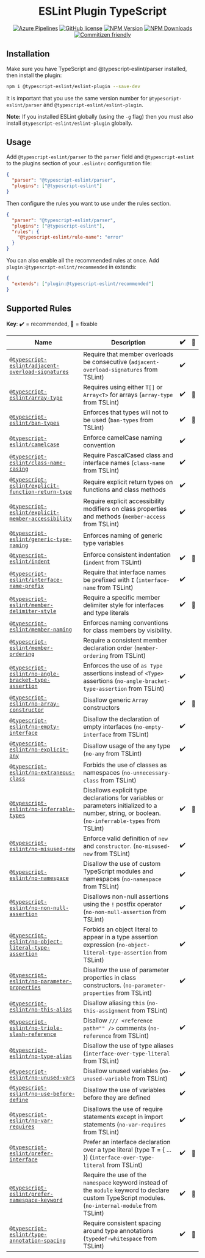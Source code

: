 <h1 align="center">ESLint Plugin TypeScript</h1>

<p align="center">
    <a href="https://dev.azure.com/typescript-eslint/TypeScript%20ESLint/_build/latest?definitionId=1&branchName=master"><img src="https://dev.azure.com/typescript-eslint/TypeScript%20ESLint/_apis/build/status/typescript-eslint.typescript-eslint?branchName=master" alt="Azure Pipelines"/></a>
    <a href="https://github.com/typescript-eslint/typescript-eslint/blob/master/LICENSE"><img src="https://img.shields.io/npm/l/typescript-estree.svg?style=flat-square" alt="GitHub license" /></a>
    <a href="https://www.npmjs.com/package/@typescript-eslint/eslint-plugin"><img src="https://img.shields.io/npm/v/@typescript-eslint/eslint-plugin.svg?style=flat-square" alt="NPM Version" /></a>
    <a href="https://www.npmjs.com/package/@typescript-eslint/eslint-plugin"><img src="https://img.shields.io/npm/dm/@typescript-eslint/eslint-plugin.svg?style=flat-square" alt="NPM Downloads" /></a>
    <a href="http://commitizen.github.io/cz-cli/"><img src="https://img.shields.io/badge/commitizen-friendly-brightgreen.svg?style=flat-square" alt="Commitizen friendly" /></a>
</p>

## Installation

Make sure you have TypeScript and @typescript-eslint/parser installed, then install the plugin:

```sh
npm i @typescript-eslint/eslint-plugin --save-dev
```

It is important that you use the same version number for `@typescript-eslint/parser` and `@typescript-eslint/eslint-plugin`.

**Note:** If you installed ESLint globally (using the `-g` flag) then you must also install `@typescript-eslint/eslint-plugin` globally.

## Usage

Add `@typescript-eslint/parser` to the `parser` field and `@typescript-eslint` to the plugins section of your `.eslintrc` configuration file:

```json
{
  "parser": "@typescript-eslint/parser",
  "plugins": ["@typescript-eslint"]
}
```

Then configure the rules you want to use under the rules section.

```json
{
  "parser": "@typescript-eslint/parser",
  "plugins": ["@typescript-eslint"],
  "rules": {
    "@typescript-eslint/rule-name": "error"
  }
}
```

You can also enable all the recommended rules at once. Add `plugin:@typescript-eslint/recommended` in extends:

```json
{
  "extends": ["plugin:@typescript-eslint/recommended"]
}
```

## Supported Rules

<!-- Please run `npm run docs` to update this section -->
<!-- begin rule list -->

**Key**: :heavy_check_mark: = recommended, :wrench: = fixable

<!-- prettier-ignore -->
| Name | Description | :heavy_check_mark: | :wrench: |
| ---- | ----------- | ------------------ | -------- |
| [`@typescript-eslint/adjacent-overload-signatures`](./docs/rules/adjacent-overload-signatures.md) | Require that member overloads be consecutive (`adjacent-overload-signatures` from TSLint) | :heavy_check_mark: |  |
| [`@typescript-eslint/array-type`](./docs/rules/array-type.md) | Requires using either `T[]` or `Array<T>` for arrays (`array-type` from TSLint) | :heavy_check_mark: | :wrench: |
| [`@typescript-eslint/ban-types`](./docs/rules/ban-types.md) | Enforces that types will not to be used (`ban-types` from TSLint) | :heavy_check_mark: | :wrench: |
| [`@typescript-eslint/camelcase`](./docs/rules/camelcase.md) | Enforce camelCase naming convention | :heavy_check_mark: |  |
| [`@typescript-eslint/class-name-casing`](./docs/rules/class-name-casing.md) | Require PascalCased class and interface names (`class-name` from TSLint) | :heavy_check_mark: |  |
| [`@typescript-eslint/explicit-function-return-type`](./docs/rules/explicit-function-return-type.md) | Require explicit return types on functions and class methods | :heavy_check_mark: |  |
| [`@typescript-eslint/explicit-member-accessibility`](./docs/rules/explicit-member-accessibility.md) | Require explicit accessibility modifiers on class properties and methods (`member-access` from TSLint) | :heavy_check_mark: |  |
| [`@typescript-eslint/generic-type-naming`](./docs/rules/generic-type-naming.md) | Enforces naming of generic type variables |  |  |
| [`@typescript-eslint/indent`](./docs/rules/indent.md) | Enforce consistent indentation (`indent` from TSLint) | :heavy_check_mark: | :wrench: |
| [`@typescript-eslint/interface-name-prefix`](./docs/rules/interface-name-prefix.md) | Require that interface names be prefixed with `I` (`interface-name` from TSLint) | :heavy_check_mark: |  |
| [`@typescript-eslint/member-delimiter-style`](./docs/rules/member-delimiter-style.md) | Require a specific member delimiter style for interfaces and type literals | :heavy_check_mark: | :wrench: |
| [`@typescript-eslint/member-naming`](./docs/rules/member-naming.md) | Enforces naming conventions for class members by visibility. |  |  |
| [`@typescript-eslint/member-ordering`](./docs/rules/member-ordering.md) | Require a consistent member declaration order (`member-ordering` from TSLint) |  |  |
| [`@typescript-eslint/no-angle-bracket-type-assertion`](./docs/rules/no-angle-bracket-type-assertion.md) | Enforces the use of `as Type` assertions instead of `<Type>` assertions (`no-angle-bracket-type-assertion` from TSLint) | :heavy_check_mark: |  |
| [`@typescript-eslint/no-array-constructor`](./docs/rules/no-array-constructor.md) | Disallow generic `Array` constructors | :heavy_check_mark: | :wrench: |
| [`@typescript-eslint/no-empty-interface`](./docs/rules/no-empty-interface.md) | Disallow the declaration of empty interfaces (`no-empty-interface` from TSLint) | :heavy_check_mark: |  |
| [`@typescript-eslint/no-explicit-any`](./docs/rules/no-explicit-any.md) | Disallow usage of the `any` type (`no-any` from TSLint) | :heavy_check_mark: |  |
| [`@typescript-eslint/no-extraneous-class`](./docs/rules/no-extraneous-class.md) | Forbids the use of classes as namespaces (`no-unnecessary-class` from TSLint) |  |  |
| [`@typescript-eslint/no-inferrable-types`](./docs/rules/no-inferrable-types.md) | Disallows explicit type declarations for variables or parameters initialized to a number, string, or boolean. (`no-inferrable-types` from TSLint) | :heavy_check_mark: | :wrench: |
| [`@typescript-eslint/no-misused-new`](./docs/rules/no-misused-new.md) | Enforce valid definition of `new` and `constructor`. (`no-misused-new` from TSLint) | :heavy_check_mark: |  |
| [`@typescript-eslint/no-namespace`](./docs/rules/no-namespace.md) | Disallow the use of custom TypeScript modules and namespaces (`no-namespace` from TSLint) | :heavy_check_mark: |  |
| [`@typescript-eslint/no-non-null-assertion`](./docs/rules/no-non-null-assertion.md) | Disallows non-null assertions using the `!` postfix operator (`no-non-null-assertion` from TSLint) | :heavy_check_mark: |  |
| [`@typescript-eslint/no-object-literal-type-assertion`](./docs/rules/no-object-literal-type-assertion.md) | Forbids an object literal to appear in a type assertion expression (`no-object-literal-type-assertion` from TSLint) | :heavy_check_mark: |  |
| [`@typescript-eslint/no-parameter-properties`](./docs/rules/no-parameter-properties.md) | Disallow the use of parameter properties in class constructors. (`no-parameter-properties` from TSLint) | :heavy_check_mark: |  |
| [`@typescript-eslint/no-this-alias`](./docs/rules/no-this-alias.md) | Disallow aliasing `this` (`no-this-assignment` from TSLint) |  |  |
| [`@typescript-eslint/no-triple-slash-reference`](./docs/rules/no-triple-slash-reference.md) | Disallow `/// <reference path="" />` comments (`no-reference` from TSLint) | :heavy_check_mark: |  |
| [`@typescript-eslint/no-type-alias`](./docs/rules/no-type-alias.md) | Disallow the use of type aliases (`interface-over-type-literal` from TSLint) |  |  |
| [`@typescript-eslint/no-unused-vars`](./docs/rules/no-unused-vars.md) | Disallow unused variables (`no-unused-variable` from TSLint) | :heavy_check_mark: |  |
| [`@typescript-eslint/no-use-before-define`](./docs/rules/no-use-before-define.md) | Disallow the use of variables before they are defined | :heavy_check_mark: |  |
| [`@typescript-eslint/no-var-requires`](./docs/rules/no-var-requires.md) | Disallows the use of require statements except in import statements (`no-var-requires` from TSLint) | :heavy_check_mark: |  |
| [`@typescript-eslint/prefer-interface`](./docs/rules/prefer-interface.md) | Prefer an interface declaration over a type literal (type T = { ... }) (`interface-over-type-literal` from TSLint) | :heavy_check_mark: | :wrench: |
| [`@typescript-eslint/prefer-namespace-keyword`](./docs/rules/prefer-namespace-keyword.md) | Require the use of the `namespace` keyword instead of the `module` keyword to declare custom TypeScript modules. (`no-internal-module` from TSLint) | :heavy_check_mark: | :wrench: |
| [`@typescript-eslint/type-annotation-spacing`](./docs/rules/type-annotation-spacing.md) | Require consistent spacing around type annotations (`typedef-whitespace` from TSLint) | :heavy_check_mark: | :wrench: |

<!-- end rule list -->
